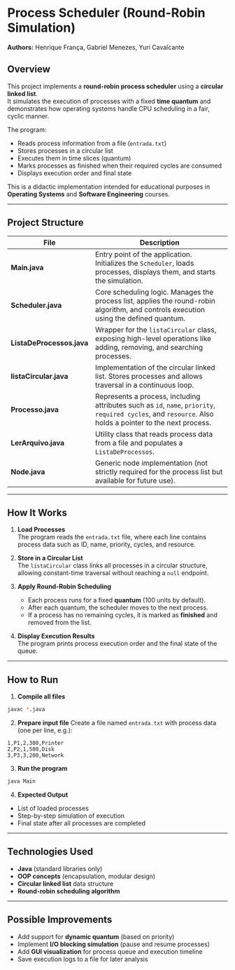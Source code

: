 # Process Scheduler (Round-Robin Simulation)

**Authors:** Henrique França, Gabriel Menezes, Yuri Cavalcante

##  Overview
This project implements a **round-robin process scheduler** using a **circular linked list**.  
It simulates the execution of processes with a fixed **time quantum** and demonstrates how operating systems handle CPU scheduling in a fair, cyclic manner.

The program:
- Reads process information from a file (`entrada.txt`)
- Stores processes in a circular list
- Executes them in time slices (quantum)
- Marks processes as finished when their required cycles are consumed
- Displays execution order and final state

This is a didactic implementation intended for educational purposes in **Operating Systems** and **Software Engineering** courses.

---

##  Project Structure

| File               | Description |
|--------------------|-------------|
| **Main.java**      | Entry point of the application. Initializes the `Scheduler`, loads processes, displays them, and starts the simulation. |
| **Scheduler.java** | Core scheduling logic. Manages the process list, applies the round-robin algorithm, and controls execution using the defined quantum. |
| **ListaDeProcessos.java** | Wrapper for the `listaCircular` class, exposing high-level operations like adding, removing, and searching processes. |
| **listaCircular.java** | Implementation of the circular linked list. Stores processes and allows traversal in a continuous loop. |
| **Processo.java**  | Represents a process, including attributes such as `id`, `name`, `priority`, `required cycles`, and `resource`. Also holds a pointer to the next process. |
| **LerArquivo.java** | Utility class that reads process data from a file and populates a `ListaDeProcessos`. |
| **Node.java**      | Generic node implementation (not strictly required for the process list but available for future use). |

---

##  How It Works

1. **Load Processes**  
   The program reads the `entrada.txt` file, where each line contains process data such as ID, name, priority, cycles, and resource.

2. **Store in a Circular List**  
   The `listaCircular` class links all processes in a circular structure, allowing constant-time traversal without reaching a `null` endpoint.

3. **Apply Round-Robin Scheduling**
    - Each process runs for a fixed **quantum** (100 units by default).
    - After each quantum, the scheduler moves to the next process.
    - If a process has no remaining cycles, it is marked as **finished** and removed from the list.

4. **Display Execution Results**  
   The program prints process execution order and the final state of the queue.

---

##  How to Run

1. **Compile all files**
```bash
javac *.java
```

2. **Prepare input file**
   Create a file named `entrada.txt` with process data (one per line, e.g.):
```
1,P1,2,300,Printer
2,P2,1,500,Disk
3,P3,3,200,Network
```

3. **Run the program**
```bash
java Main
```

4. **Expected Output**
- List of loaded processes
- Step-by-step simulation of execution
- Final state after all processes are completed

---

##  Technologies Used
- **Java** (standard libraries only)
- **OOP concepts** (encapsulation, modular design)
- **Circular linked list** data structure
- **Round-robin scheduling algorithm**

---

##  Possible Improvements
- Add support for **dynamic quantum** (based on priority)
- Implement **I/O blocking simulation** (pause and resume processes)
- Add **GUI visualization** for process queue and execution timeline
- Save execution logs to a file for later analysis
